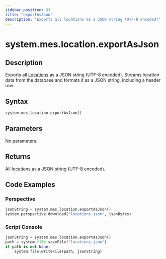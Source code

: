 ```yaml
---
sidebar_position: 33
title: "exportAsJson"
description: "Exports all locations as a JSON string (UTF-8 encoded)"
---
```


# system.mes.location.exportAsJson

## Description

Exports all [Locations](../../data-model/location-model/location) as a JSON string (UTF-8 encoded).
Streams location data from the database and formats it as a JSON string, including a header row.

## Syntax

```python
system.mes.location.exportAsJson()
```

## Parameters

No parameters.

## Returns

All locations as a JSON string (UTF-8 encoded).

## Code Examples

### Perspective
```python
jsonString = system.mes.location.exportAsJson()
system.perspective.download("locations.json", jsonBytes)
```

### Script Console
```python
jsonString = system.mes.location.exportAsJson()
path = system.file.saveFile("locations.json")
if path is not None:
	system.file.writeFile(path, jsonString)
```
